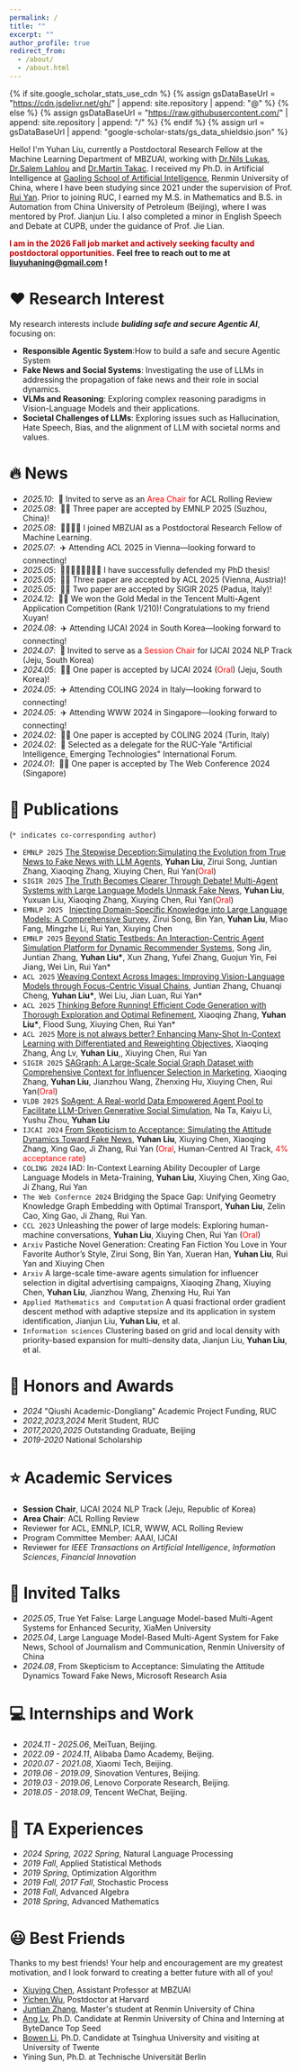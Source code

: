 ```yaml
---
permalink: /
title: ""
excerpt: ""
author_profile: true
redirect_from: 
  - /about/
  - /about.html
---
```


{% if site.google_scholar_stats_use_cdn %}
{% assign gsDataBaseUrl = "https://cdn.jsdelivr.net/gh/" | append: site.repository | append: "@" %}
{% else %}
{% assign gsDataBaseUrl = "https://raw.githubusercontent.com/" | append: site.repository | append: "/" %}
{% endif %}
{% assign url = gsDataBaseUrl | append: "google-scholar-stats/gs_data_shieldsio.json" %}

<span class='anchor' id='about-me'></span>
Hello! I'm Yuhan Liu, currently a Postdoctoral Research Fellow at the Machine Learning Department of MBZUAI, working with <a href="https://nilslukas.github.io"> Dr.Nils Lukas</a>,<a href="https://lahlou.org"> Dr.Salem Lahlou</a> and <a href="https://mtakac.com"> Dr.Martin Takac</a>. I received my Ph.D. in Artificial Intelligence at <a href="http://ai.ruc.edu.cn"> Gaoling School of Artificial Intelligence</a>, Renmin University of China, where I have been studying since 2021 under the supervision of Prof. <a href="http://ai.ruc.edu.cn/english/GSAI_FACULTY/28026f7425324f61991c70d279372d13.htm">Rui Yan</a>. Prior to joining RUC, I earned my M.S. in Mathematics and B.S. in Automation from China University of Petroleum (Beijing), where I was mentored by Prof. Jianjun Liu. I also completed a minor in English Speech and Debate at CUPB, under the guidance of Prof. Jie Lian.

<span style="color: #c00000;">**I am in the 2026 Fall job market and actively seeking faculty and postdoctoral opportunities.** </span>
**Feel free to reach out to me at liuyuhaning@gmail.com !**

# ❤️ Research Interest
My research interests include **_buliding safe and secure Agentic AI_**, focusing on:

* **Responsible Agentic System**:How to build a safe and secure Agentic System
* **Fake News and Social Systems**: Investigating the use of LLMs in addressing the propagation of fake news and their role in social dynamics.
* **VLMs and Reasoning**: Exploring complex reasoning paradigms in Vision-Language Models and their applications.
* **Societal Challenges of LLMs**: Exploring issues such as Hallucination, Hate Speech, Bias, and the alignment of LLM with societal norms and values.

# 🔥 News
- *2025.10*: &nbsp;🎉 Invited to serve as an <span style="color:red">Area Chair</span> for ACL Rolling Review
- *2025.08*: &nbsp;🎉🎉 Three paper are accepted by EMNLP 2025 (Suzhou, China)!
- *2025.08*: &nbsp;🥳🥳🎉🎉 I joined MBZUAI as a Postdoctoral Research Fellow of Machine Learning.
- *2025.07*: &nbsp;✈️ Attending ACL 2025 in Vienna—looking forward to connecting!
- *2025.05*: &nbsp;🥳🥳🎉🎉🥳🥳🎉🎉 I have successfully defended my PhD thesis!
- *2025.05*: &nbsp;🎉🎉 Three paper are accepted by ACL 2025 (Vienna, Austria)!
- *2025.05*: &nbsp;🎉🎉 Two paper are accepted by SIGIR 2025 (Padua, Italy)!
- *2024.12*: &nbsp;🎉🎉 We won the Gold Medal in the Tencent Multi-Agent Application Competition (Rank 1/210)! Congratulations to my friend Xuyan!
- *2024.08*: &nbsp;✈️ Attending IJCAI 2024 in South Korea—looking forward to connecting!
- *2024.07*: &nbsp;🎉 Invited to serve as a <span style="color:red">Session Chair</span> for IJCAI 2024 NLP Track (Jeju, South Korea)
- *2024.05*: &nbsp;🎉🎉 One paper is accepted by IJCAI 2024 (<span style="color:red">Oral</span>) (Jeju, South Korea)!
- *2024.05*: &nbsp;✈️ Attending COLING 2024 in Italy—looking forward to connecting!
- *2024.05*: &nbsp;✈️ Attending WWW 2024 in Singapore—looking forward to connecting!
- *2024.02*: &nbsp;🎉🎉 One paper is accepted by COLING 2024 (Turin, Italy)
- *2024.02*: &nbsp;🎉 Selected as a delegate for the RUC-Yale "Artificial Intelligence, Emerging Technologies" International Forum.
- *2024.01*: &nbsp;🎉🎉 One paper is accepted by The Web Conference 2024 (Singapore)

# 📝 Publications 
(`* indicates co-corresponding author`)
- ``EMNLP 2025`` [The Stepwise Deception:Simulating the Evolution from True News to Fake News with LLM Agents](https://arxiv.org/abs/2410.19064), **Yuhan Liu**, Zirui Song, Juntian Zhang, Xiaoqing Zhang, Xiuying Chen, Rui Yan(<span style="color:red">Oral</span>)
- ``SIGIR 2025`` [The Truth Becomes Clearer Through Debate! Multi-Agent Systems with Large Language Models Unmask Fake News](https://arxiv.org/abs/2505.08532), **Yuhan Liu**, Yuxuan Liu, Xiaoqing Zhang, Xiuying Chen, Rui Yan(<span style="color:red">Oral</span>)
- ``EMNLP 2025 `` [Injecting Domain-Specific Knowledge into Large Language Models: A Comprehensive Survey](https://arxiv.org/abs/2502.10708), Zirui Song, Bin Yan, **Yuhan Liu**, Miao Fang, Mingzhe Li, Rui Yan, Xiuying Chen
- ``EMNLP 2025`` [Beyond Static Testbeds: An Interaction-Centric Agent Simulation Platform for Dynamic Recommender Systems](https://arxiv.org/abs/2505.16429), Song Jin, Juntian Zhang, **Yuhan Liu\***, Xun Zhang, Yufei Zhang, Guojun Yin, Fei Jiang, Wei Lin, Rui Yan*
- ``ACL 2025`` [Weaving Context Across Images: Improving Vision-Language Models through Focus-Centric Visual Chains](https://arxiv.org/abs/2504.20199), Juntian Zhang, Chuanqi Cheng, **Yuhan Liu\***, Wei Liu, Jian Luan, Rui Yan*
- ``ACL 2025`` [Thinking Before Running! Efficient Code Generation with Thorough Exploration and Optimal Refinement](https://aclanthology.org/2025.findings-acl.1195.pdf), Xiaoqing Zhang, **Yuhan Liu\***, Flood Sung, Xiuying Chen, Rui Yan*
- ``ACL 2025`` [More is not always better? Enhancing Many-Shot In-Context Learning with Differentiated and Reweighting Objectives](https://aclanthology.org/2025.acl-long.1475/), Xiaoqing Zhang, Ang Lv, **Yuhan Liu**,, Xiuying Chen, Rui Yan
- ``SIGIR 2025`` [SAGraph: A Large-Scale Social Graph Dataset with Comprehensive Context for Influencer Selection in Marketing](https://dl.acm.org/doi/10.1145/3726302.3730334), Xiaoqing Zhang, **Yuhan Liu**, Jianzhou Wang, Zhenxing Hu, Xiuying Chen, Rui Yan(<span style="color:red">Oral</span>)
- ``VLDB 2025`` [SoAgent: A Real-world Data Empowered Agent Pool to Facilitate LLM-Driven Generative Social Simulation](https://www.vldb.org/2025/Workshops/VLDB-Workshops-2025/DATAI/DATAI25_9.pdf), Na Ta, Kaiyu Li, Yushu Zhou, **Yuhan Liu**
- ``IJCAI 2024`` [From Skepticism to Acceptance: Simulating the Attitude Dynamics Toward Fake News](https://arxiv.org/abs/2403.09498), **Yuhan Liu**, Xiuying Chen, Xiaoqing Zhang, Xing Gao, Ji Zhang, Rui Yan (<span style="color:red">Oral</span>, Human-Centred AI Track, <span style="color:red">4% acceptance rate</span>)
- ``COLING 2024`` IAD: In-Context Learning Ability Decoupler of Large Language Models in Meta-Training, **Yuhan Liu**, Xiuying Chen, Xing Gao, Ji Zhang, Rui Yan
- ``The Web Confernce 2024`` Bridging the Space Gap: Unifying Geometry Knowledge Graph Embedding with Optimal Transport, **Yuhan Liu**, Zelin Cao, Xing Gao, Ji Zhang, Rui Yan.
- ``CCL 2023`` Unleashing the power of large models: Exploring human-machine conversations, **Yuhan Liu**, Xiuying Chen, Rui Yan (<span style="color:red">Oral</span>)
- ``Arxiv`` Pastiche Novel Generation: Creating Fan Fiction You Love in Your Favorite Author’s Style, Zirui Song, Bin Yan, Xueran Han, **Yuhan Liu**, Rui Yan and Xiuying Chen 
- ``Arxiv`` A large-scale time-aware agents simulation for influencer selection in digital advertising campaigns, Xiaoqing Zhang, Xiuying Chen, **Yuhan Liu**, Jianzhou Wang, Zhenxing Hu, Rui Yan
- ``Applied Mathematics and Computation`` A quasi fractional order gradient descent method with adaptive stepsize and its
application in system identification, Jianjun Liu, **Yuhan Liu**, et al.
- ``Information sciences`` Clustering based on grid and local density with priority-based expansion for multi-density data, Jianjun Liu, **Yuhan Liu**, et al.



# 🏅 Honors and Awards
- *2024* "Qiushi Academic-Dongliang" Academic Project Funding, RUC
- *2022,2023,2024* Merit Student, RUC
- *2017,2020,2025* Outstanding Graduate, Beijing
- *2019-2020* National Scholarship

# ⭐ Academic Services
- **Session Chair**, IJCAI 2024 NLP Track (Jeju, Republic of Korea)
- **Area Chair**: ACL Rolling Review
- Reviewer for ACL, EMNLP, ICLR, WWW, ACL Rolling Review
- Program Committee Member: AAAI, IJCAI
- Reviewer for *IEEE Transactions on Artificial Intelligence*, *Information Sciences*, *Financial Innovation*

# 💬 Invited Talks
- *2025.05*, True Yet False: Large Language Model-based Multi-Agent Systems for Enhanced Security, XiaMen University
- *2025.04*, Large Language Model-Based Multi-Agent System for Fake News, School of Journalism and Communication, Renmin University of China
- *2024.08*, From Skepticism to Acceptance: Simulating the Attitude Dynamics Toward Fake News, Microsoft Research Asia

# 💻 Internships and Work
- *2024.11 - 2025.06*, MeiTuan, Beijing.
- *2022.09 - 2024.11*, Alibaba Damo Academy, Beijing.
- *2020.07 - 2021.08*, Xiaomi Tech, Beijing.
- *2019.06 - 2019.09*, Sinovation Ventures, Beijing.
- *2019.03 - 2019.06*, Lenovo Corporate Research, Beijing.
- *2018.05 - 2018.09*, Tencent WeChat, Beijing.

# 📖 TA Experiences
- *2024 Spring, 2022 Spring*, Natural Language Processing
- *2019 Fall*, Applied Statistical Methods
- *2019 Spring*, Optimization Algorithm
- *2019 Fall, 2017 Fall*, Stochastic Process
- *2018 Fall*, Advanced Algebra
- *2018 Spring*, Advanced Mathematics

# 😃 Best Friends
Thanks to my best friends! Your help and encouragement are my greatest motivation, and I look forward to creating a better future with all of you!
- <a href="https://iriscxy.github.io/">Xiuying Chen</a>, Assistant Professor at MBZUAI
- <a href="https://wuyichen-97.github.io/">Yichen Wu</a>, Postdoctor at Harvard
- <a href="https://scholar.google.com/citations?user=K-6vOfkAAAAJ&hl=zh-CN">Juntian Zhang</a>, Master's student at Renmin University of China
- <a href="https://trestad.github.io/">Ang Lv</a>, Ph.D. Candidate at Renmin University of China and Interning at ByteDance Top Seed
- <a href="https://www.linkedin.com/in/bowen-li-5a3610344/">Bowen Li</a>, Ph.D. Candidate at Tsinghua University and visiting at University of Twente
- Yining Sun, Ph.D. at Technische Universität Berlin

